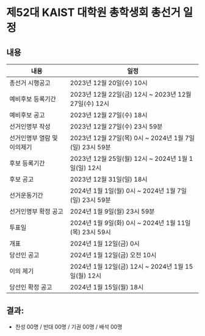 제52대 KAIST 대학원 총학생회 총선거 일정
===

## 내용

| 내용 | 일정 | 
|---|---|
| 총선거 시행공고 | 2023년 12월 20일(수) 10시 | 
| 예비후보 등록기간 | 2023년 12월 22일(금) 12시 ~ 2023년 12월 27일(수) 12시 | 
| 예비후보 공고 | 2023년 12월 27일(수) 18시 | 
| 선거인명부 작성 | 2023년 12월 27일(수) 23시 59분 | 
| 선거인명부 열람 및 이의제기 | 2023년 12월 27일(목) 0시 ~ 2024년 1월 7일(일) 23시 59분 | 
| 후보 등록기간 | 2023년 12월 25일(월) 12시 ~ 2024년 1월 1일(일) 12시 | 
| 후보 공고 | 2023년 12월 31일(일) 18시 | 
| 선거운동기간 | 2024년 1월 1일(월) 0시 ~ 2024년 1월 7일(일) 23시 59분 | 
| 선거인명부 확정 공고 | 2024년 1월 9일(월) 23시 59분 | 
| 투표일 | 2024년 1월 9일(화) 0시 ~ 2024년 1월 11일(목) 23시 59시 | 
| 개표 | 2024년 1월 12일(금) 0시 | 
| 당선인 공고 | 2024년 1월 12일(금) 오전 10시 | 
| 이의 제기 | 2024년 1월 12일(금) 12시 ~ 2024년 1월 15일(월) 12시 | 
| 당선인 확정 공고 | 2024년 1월 15일(월) 18시 | 

## 결과: 
- 찬성 00명 / 반대 00명 / 기권 00명 / 배석 00명
